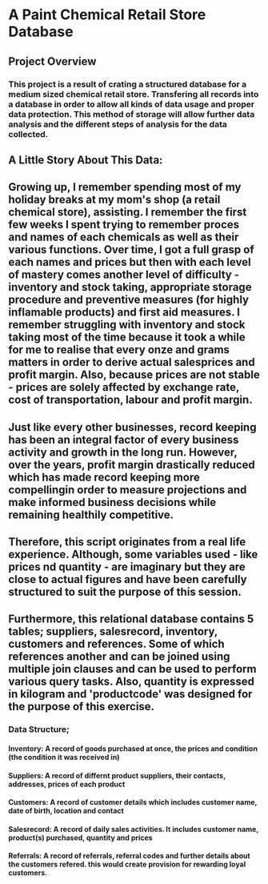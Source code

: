 # A Paint Chemical Retail Store Database

## Project Overview
### This project is a result of crating a structured database for a medium sized chemical retail store. Transfering all records into a database in order to allow all kinds of data usage and proper data protection. This method of storage will allow further data analysis and the different steps of analysis for the data collected.

## A Little Story About This Data: 
## Growing up, I remember spending most of my holiday breaks at my mom's shop (a retail chemical store), assisting. I remember the first few weeks I spent trying to remember proces and names of each chemicals as well as their various functions. Over time, I got a full grasp of each names and prices but then with each level of mastery comes another level of difficulty - inventory and stock taking, appropriate storage procedure and preventive measures (for highly inflamable products) and first aid measures. I remember struggling with inventory and stock taking most of the time because it took a while for me to realise that every onze and grams matters in order to derive actual salesprices and profit margin. Also, because prices are not stable - prices are solely affected by exchange rate, cost of transportation, labour and profit margin.

## Just like every other businesses, record keeping has been an integral factor of every business activity and growth in the long run. However, over the years, profit margin drastically reduced which has made record keeping more compellingin order to measure projections and make informed business decisions while remaining healthily competitive.

## Therefore, this script originates from a real life experience. Although, some variables used - like prices nd quantity - are imaginary but they are close to actual figures and have been carefully structured to suit the purpose of this session.

## Furthermore, this relational database contains 5 tables; suppliers, salesrecord, inventory, customers and references. Some of which references another and can be joined using multiple join clauses and can be used to perform various query tasks. Also, quantity is expressed in kilogram and 'productcode' was designed for the purpose of this exercise.



### Data Structure;
#### Inventory: A record of goods purchased at once, the prices and condition (the condition it was received in)
#### Suppliers: A record of differnt product suppliers, their contacts, addresses, prices of each product
#### Customers: A record of customer details which includes customer name, date of birth, location and contact
#### Salesrecord: A record of daily sales activities. It includes customer name, product(s) purchased, quantity and prices
#### Referrals: A record of referrals, referral codes and further details about the customers refered. this would create provision for rewarding loyal customers.
